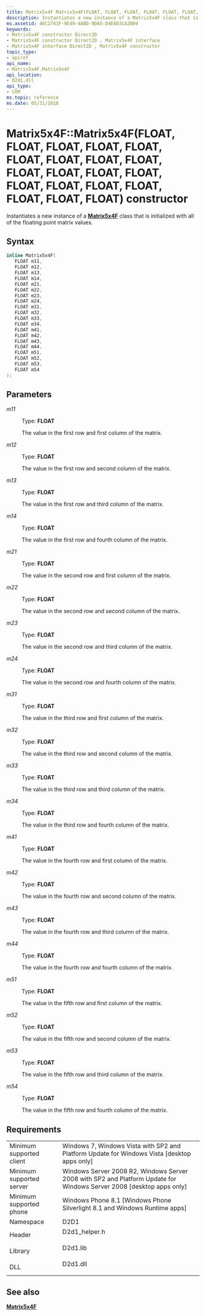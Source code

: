```yaml
---
title: Matrix5x4F Matrix5x4F(FLOAT, FLOAT, FLOAT, FLOAT, FLOAT, FLOAT, FLOAT, FLOAT, FLOAT, FLOAT, FLOAT, FLOAT, FLOAT, FLOAT, FLOAT, FLOAT, FLOAT, FLOAT, FLOAT, FLOAT) constructor (D2d1\_helper.h)
description: Instantiates a new instance of a Matrix5x4F class that is initialized with all of the floating point matrix values.
ms.assetid: 46C2741F-9E49-4ABD-9DA5-D4E6D3CA2B09
keywords:
- Matrix5x4F constructor Direct2D
- Matrix5x4F constructor Direct2D , Matrix5x4F interface
- Matrix5x4F interface Direct2D , Matrix5x4F constructor
topic_type:
- apiref
api_name:
- Matrix5x4F.Matrix5x4F
api_location:
- D2d1.dll
api_type:
- COM
ms.topic: reference
ms.date: 05/31/2018
---
```


# Matrix5x4F::Matrix5x4F(FLOAT, FLOAT, FLOAT, FLOAT, FLOAT, FLOAT, FLOAT, FLOAT, FLOAT, FLOAT, FLOAT, FLOAT, FLOAT, FLOAT, FLOAT, FLOAT, FLOAT, FLOAT, FLOAT, FLOAT) constructor

Instantiates a new instance of a [**Matrix5x4F**](matrix5x4f.md) class that is initialized with all of the floating point matrix values.

## Syntax


```C++
inline Matrix5x4F(
   FLOAT m11,
   FLOAT m12,
   FLOAT m13,
   FLOAT m14,
   FLOAT m21,
   FLOAT m22,
   FLOAT m23,
   FLOAT m24,
   FLOAT m31,
   FLOAT m32,
   FLOAT m33,
   FLOAT m34,
   FLOAT m41,
   FLOAT m42,
   FLOAT m43,
   FLOAT m44,
   FLOAT m51,
   FLOAT m52,
   FLOAT m53,
   FLOAT m54
);
```



## Parameters

<dl> <dt>

*m11* 
</dt> <dd>

Type: **FLOAT**

The value in the first row and first column of the matrix.

</dd> <dt>

*m12* 
</dt> <dd>

Type: **FLOAT**

The value in the first row and second column of the matrix.

</dd> <dt>

*m13* 
</dt> <dd>

Type: **FLOAT**

The value in the first row and third column of the matrix.

</dd> <dt>

*m14* 
</dt> <dd>

Type: **FLOAT**

The value in the first row and fourth column of the matrix.

</dd> <dt>

*m21* 
</dt> <dd>

Type: **FLOAT**

The value in the second row and first column of the matrix.

</dd> <dt>

*m22* 
</dt> <dd>

Type: **FLOAT**

The value in the second row and second column of the matrix.

</dd> <dt>

*m23* 
</dt> <dd>

Type: **FLOAT**

The value in the second row and third column of the matrix.

</dd> <dt>

*m24* 
</dt> <dd>

Type: **FLOAT**

The value in the second row and fourth column of the matrix.

</dd> <dt>

*m31* 
</dt> <dd>

Type: **FLOAT**

The value in the third row and first column of the matrix.

</dd> <dt>

*m32* 
</dt> <dd>

Type: **FLOAT**

The value in the third row and second column of the matrix.

</dd> <dt>

*m33* 
</dt> <dd>

Type: **FLOAT**

The value in the third row and third column of the matrix.

</dd> <dt>

*m34* 
</dt> <dd>

Type: **FLOAT**

The value in the third row and fourth column of the matrix.

</dd> <dt>

*m41* 
</dt> <dd>

Type: **FLOAT**

The value in the fourth row and first column of the matrix.

</dd> <dt>

*m42* 
</dt> <dd>

Type: **FLOAT**

The value in the fourth row and second column of the matrix.

</dd> <dt>

*m43* 
</dt> <dd>

Type: **FLOAT**

The value in the fourth row and third column of the matrix.

</dd> <dt>

*m44* 
</dt> <dd>

Type: **FLOAT**

The value in the fourth row and fourth column of the matrix.

</dd> <dt>

*m51* 
</dt> <dd>

Type: **FLOAT**

The value in the fifth row and first column of the matrix.

</dd> <dt>

*m52* 
</dt> <dd>

Type: **FLOAT**

The value in the fifth row and second column of the matrix.

</dd> <dt>

*m53* 
</dt> <dd>

Type: **FLOAT**

The value in the fifth row and third column of the matrix.

</dd> <dt>

*m54* 
</dt> <dd>

Type: **FLOAT**

The value in the fifth row and fourth column of the matrix.

</dd> </dl>

## Requirements



|                                     |                                                                                                                                   |
|-------------------------------------|-----------------------------------------------------------------------------------------------------------------------------------|
| Minimum supported client<br/> | Windows 7, Windows Vista with SP2 and Platform Update for Windows Vista \[desktop apps only\]<br/>                          |
| Minimum supported server<br/> | Windows Server 2008 R2, Windows Server 2008 with SP2 and Platform Update for Windows Server 2008 \[desktop apps only\]<br/> |
| Minimum supported phone<br/>  | Windows Phone 8.1 \[Windows Phone Silverlight 8.1 and Windows Runtime apps\]<br/>                                           |
| Namespace<br/>                | D2D1<br/>                                                                                                                   |
| Header<br/>                   | <dl> <dt>D2d1\_helper.h</dt> </dl>                                         |
| Library<br/>                  | <dl> <dt>D2d1.lib</dt> </dl>                                               |
| DLL<br/>                      | <dl> <dt>D2d1.dll</dt> </dl>                                               |



## See also

<dl> <dt>

[**Matrix5x4F**](matrix5x4f.md)
</dt> </dl>

 

 





